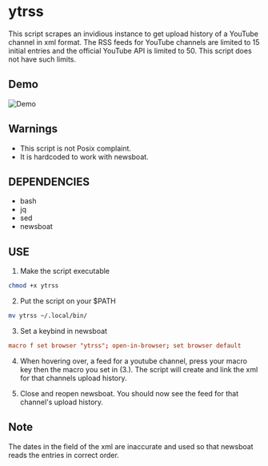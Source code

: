 # ytrss

This script scrapes an invidious instance to get upload history of a YouTube channel in xml format.
The RSS feeds for YouTube channels are limited to 15 initial entries and the official YouTube
API is limited to 50. This script does not have such limits.

## Demo
![Demo](https://youtu.be/hJcYlylv95w)
## Warnings
- This script is not Posix complaint.
- It is hardcoded to work with newsboat.

## DEPENDENCIES
- bash
- jq
- sed
- newsboat

## USE

1. Make the script executable
```sh
chmod +x ytrss
```
2. Put the script on your $PATH
```sh
mv ytrss ~/.local/bin/
```
3. Set a keybind in newsboat
```conf
macro f set browser "ytrss"; open-in-browser; set browser default
```
4. When hovering over, a feed for a youtube channel, press your macro key
then the macro you set in (3.). The script will create and link the xml
for that channels upload history.

5. Close and reopen newsboat. You should now see the feed for that
channel's upload history.

## Note

The dates in the <published> field of the xml are inaccurate and used so
that newsboat reads the entries in correct order.
